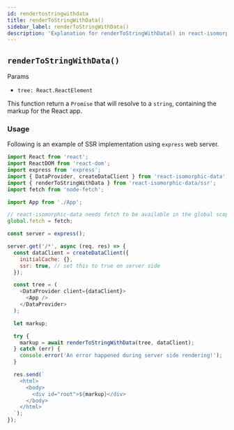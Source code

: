 ```yaml
---
id: rendertostringwithdata
title: renderToStringWithData()
sidebar_label: renderToStringWithData()
description: 'Explanation for renderToStringWithData() in react-isomorphic-data'
---
```


## `renderToStringWithData()`
Params
* `tree: React.ReactElement`

This function return a `Promise` that will resolve to a `string`, containing the markup for the React app.

### Usage
Following is an example of SSR implementation using `express` web server.

```javascript
import React from 'react';
import ReactDOM from 'react-dom';
import express from 'express';
import { DataProvider, createDataClient } from 'react-isomorphic-data';
import { renderToStringWithData } from 'react-isomorphic-data/ssr';
import fetch from 'node-fetch';

import App from './App';

// react-isomorphic-data needs fetch to be available in the global scope
global.fetch = fetch;

const server = express();

server.get('/*', async (req, res) => {
  const dataClient = createDataClient({
    initialCache: {},
    ssr: true, // set this to true on server side
  });

  const tree = (
    <DataProvider client={dataClient}>
      <App />
    </DataProvider>
  );

  let markup;

  try {
    markup = await renderToStringWithData(tree, dataClient);
  } catch (err) {
    console.error('An error happened during server side rendering!');
  }

  res.send(`
    <html>
      <body>
        <div id="root">${markup}</div>
      </body>
    </html>
  `);
});
```

